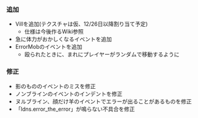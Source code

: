 ### 追加
- Villを追加(テクスチャは仮、12/26日以降割り当て予定)
  - 仕様は今後作るWiki参照
- 急に体力がおかしくなるイベントを追加
- ErrorMobのイベントを追加
  - 殴られたときに、まれにプレイヤーがランダムで移動するように
### 修正
- 影のもののイベントのミスを修正
- ノンブラインのイベントのインデントを修正
- ヌルブライン、顔だけ羊のイベントでエラーが出ることがあるものを修正
- 「ldns.error_the_error」が鳴らない不具合を修正
